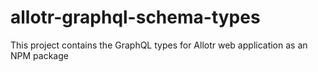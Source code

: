 # allotr-graphql-schema-types

This project contains the GraphQL types for Allotr web application as an NPM package